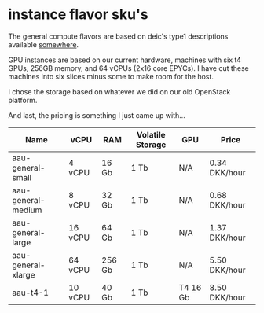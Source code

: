 # instance flavor sku's
The general compute flavors are based on deic's type1 descriptions available [somewhere](somewhere). 

GPU instances are based on our current hardware, machines with six t4 GPUs, 256GB memory, and 64 vCPUs (2x16 core EPYCs). I have cut these machines into six slices minus some to make room for the host.

I chose the storage based on whatever we did on our old OpenStack platform.

And last, the pricing is something I just came up with...

Name | vCPU | RAM | Volatile Storage | GPU | Price 
--- | --- | --- | --- | --- | --- 
aau-general-small | 4 vCPU | 16 Gb | 1 Tb | N/A | 0.34 DKK/hour
aau-general-medium | 8 vCPU | 32 Gb | 1 Tb | N/A | 0.68 DKK/hour
aau-general-large | 16 vCPU | 64 Gb | 1 Tb | N/A | 1.37 DKK/hour
aau-general-xlarge | 64 vCPU | 256 Gb | 1 Tb | N/A | 5.50 DKK/hour
aau-t4-1 | 10 vCPU | 40 Gb | 1 Tb | T4 16 Gb | 8.50 DKK/hour
